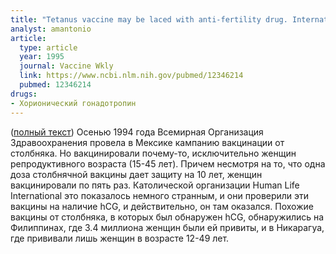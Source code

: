 ```yaml
---
title: "Tetanus vaccine may be laced with anti-fertility drug. International / developing countries"
analyst: amantonio
article:
  type: article
  year: 1995
  journal: Vaccine Wkly
  link: https://www.ncbi.nlm.nih.gov/pubmed/12346214
  pubmed: 12346214
drugs:
- Хорионический гонадотропин
---
```


([полный текст](http://members.tranquility.net/~rwinkel/stuff/AntiFertilityVaccine.txt))
Осенью 1994 года Всемирная Организация Здравоохранения провела в Мексике кампанию вакцинации от столбняка. Но вакцинировали почему-то, исключительно женщин репродуктивного возраста (15-45 лет). Причем несмотря на то, что одна доза столбнячной вакцины дает защиту на 10 лет, женщин вакцинировали по пять раз. Католической организации Human Life International это показалось немного странным, и они проверили эти вакцины на наличие hCG, и действительно, он там оказался. Похожие вакцины от столбняка, в которых был обнаружен hCG, обнаружились на Филиппинах, где 3.4 миллиона женщин были ей привиты, и в Никарагуа, где прививали лишь женщин в возрасте 12-49 лет.
